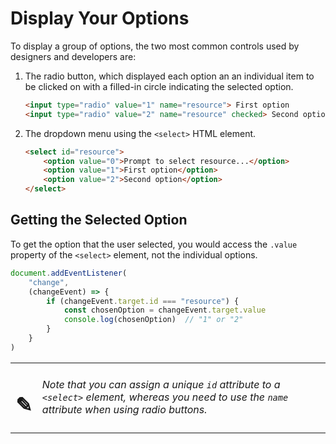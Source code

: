 # Display Your Options

To display a group of options, the two most common controls used by designers and developers are:

1. The radio button, which displayed each option an an individual item to be clicked on with a filled-in circle indicating the selected option.
    ```html
    <input type="radio" value="1" name="resource"> First option
    <input type="radio" value="2" name="resource" checked> Second option
    ```
1. The dropdown menu using the `<select>` HTML element.
    ```html
    <select id="resource">
        <option value="0">Prompt to select resource...</option>
        <option value="1">First option</option>
        <option value="2">Second option</option>
    </select>
    ```

## Getting the Selected Option

To get the option that the user selected, you would access the `.value` property of the `<select>` element, not the individual options.

```js
document.addEventListener(
    "change",
    (changeEvent) => {
        if (changeEvent.target.id === "resource") {
            const chosenOption = changeEvent.target.value
            console.log(chosenOption)  // "1" or "2"
        }
    }
)
```

| | |
|:---:|:---|
| <h1>&#x270e;</h1> |  _Note that you can assign a unique `id` attribute to a `<select>` element, whereas you need to use the `name` attribute when using radio buttons._ |

